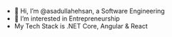 - 👋 Hi, I’m @asadullahehsan, a Software Engineering
- 👀 I’m interested in Entrepreneurship
- My Tech Stack is .NET Core, Angular & React
<!---
asadullahehsan/asadullahehsan is a ✨ special ✨ repository because its `README.md` (this file) appears on your GitHub profile.
You can click the Preview link to take a look at your changes.
--->
